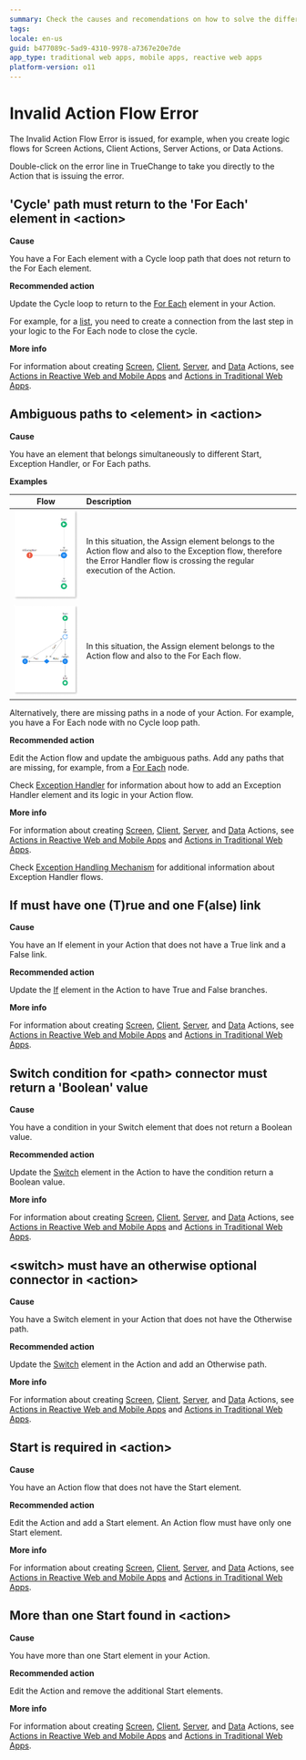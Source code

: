 ```yaml
---
summary: Check the causes and recomendations on how to solve the different Invalid Action Flow TrueChange errors
tags:
locale: en-us
guid: b477089c-5ad9-4310-9978-a7367e20e7de
app_type: traditional web apps, mobile apps, reactive web apps
platform-version: o11
---
```


# Invalid Action Flow Error

The Invalid Action Flow Error is issued, for example, when you create logic flows for Screen Actions, Client Actions, Server Actions, or Data Actions. 

Double-click on the error line in TrueChange to take you directly to the Action that is issuing the error.

## 'Cycle' path must return to the 'For Each' element in &lt;action>

**Cause**

You have a For Each element with a Cycle loop path that does not return to the For Each element.

**Recommended action**

Update the Cycle loop to return to the [For Each](../../../ref/lang/auto/class-for-each.md) element in your Action. 

For example, for a [list](../../../develop/logic/list-iterate.md), you need to create a connection from the last step in your logic to the For Each node to close the cycle.

**More info**

For information about creating [Screen](../../../ref/lang/auto/class-screen-action.md), [Client](../../../ref/lang/auto/class-client-action.md), [Server](../../../ref/lang/auto/class-server-action.md), and [Data](../../../ref/lang/auto/class-data-action.md) Actions, see [Actions in Reactive Web and Mobile Apps](../../../develop/logic/actions.md) and [Actions in Traditional Web Apps](../../../develop/logic/action-web.md).

## Ambiguous paths to &lt;element> in &lt;action>

**Cause**

You have an element that belongs simultaneously to different Start, Exception Handler, or For Each paths.

**Examples**  

| Flow        | Description  |
|:-----------:|:-------------|
| ![](images/ambiguous-paths-1.png) | In this situation, the Assign element belongs to the Action flow and also to the Exception flow, therefore the Error Handler flow is crossing the regular execution of the Action. |
| ![](images/ambiguous-paths-2.png) | In this situation, the Assign element belongs to the Action flow and also to the For Each flow. |

Alternatively, there are missing paths in a node of your Action. For example, you have a For Each node with no Cycle loop path.

**Recommended action**

Edit the Action flow and update the ambiguous paths. Add any paths that are missing, for example, from a [For Each](../../../ref/lang/auto/class-for-each.md) node. 

Check [Exception Handler](../../../ref/lang/auto/class-exception-handler.md) for information about how to add an Exception Handler element and its logic in your Action flow. 

**More info**

For information about creating [Screen](../../../ref/lang/auto/class-screen-action.md), [Client](../../../ref/lang/auto/class-client-action.md), [Server](../../../ref/lang/auto/class-server-action.md), and [Data](../../../ref/lang/auto/class-data-action.md) Actions, see [Actions in Reactive Web and Mobile Apps](../../../develop/logic/actions.md) and [Actions in Traditional Web Apps](../../../develop/logic/action-web.md).

Check [Exception Handling Mechanism](../../../develop/logic/exceptions/handling-mechanism.md) for additional information about Exception Handler flows.

## If must have one (T)rue and one F(alse) link
  
**Cause**

You have an If element in your Action that does not have a True link and a False link.

**Recommended action**

Update the [If](../../../ref/lang/auto/class-if.md) element in the Action to have True and False branches.

**More info**

For information about creating [Screen](../../../ref/lang/auto/class-screen-action.md), [Client](../../../ref/lang/auto/class-client-action.md), [Server](../../../ref/lang/auto/class-server-action.md), and [Data](../../../ref/lang/auto/class-data-action.md) Actions, see [Actions in Reactive Web and Mobile Apps](../../../develop/logic/actions.md) and [Actions in Traditional Web Apps](../../../develop/logic/action-web.md).

## Switch condition for &lt;path> connector must return a 'Boolean' value
  
**Cause**

You have a condition in your Switch element that does not return a Boolean value.

**Recommended action**

Update the [Switch](../../../ref/lang/auto/class-switch.md) element in the Action to have the condition return a Boolean value.

**More info**

For information about creating [Screen](../../../ref/lang/auto/class-screen-action.md), [Client](../../../ref/lang/auto/class-client-action.md), [Server](../../../ref/lang/auto/class-server-action.md), and [Data](../../../ref/lang/auto/class-data-action.md) Actions, see [Actions in Reactive Web and Mobile Apps](../../../develop/logic/actions.md) and [Actions in Traditional Web Apps](../../../develop/logic/action-web.md).

## &lt;switch> must have an otherwise optional connector in &lt;action>
  
**Cause**

You have a Switch element in your Action that does not have the Otherwise path.

**Recommended action**

Update the [Switch](../../../ref/lang/auto/class-switch.md) element in the Action and add an Otherwise path.

**More info**

For information about creating [Screen](../../../ref/lang/auto/class-screen-action.md), [Client](../../../ref/lang/auto/class-client-action.md), [Server](../../../ref/lang/auto/class-server-action.md), and [Data](../../../ref/lang/auto/class-data-action.md) Actions, see [Actions in Reactive Web and Mobile Apps](../../../develop/logic/actions.md) and [Actions in Traditional Web Apps](../../../develop/logic/action-web.md).

## Start is required in &lt;action>

**Cause**

You have an Action flow that does not have the Start element.

**Recommended action**

Edit the Action and add a Start element. An Action flow must have only one Start element.

**More info**

For information about creating [Screen](../../../ref/lang/auto/class-screen-action.md), [Client](../../../ref/lang/auto/class-client-action.md), [Server](../../../ref/lang/auto/class-server-action.md), and [Data](../../../ref/lang/auto/class-data-action.md) Actions, see [Actions in Reactive Web and Mobile Apps](../../../develop/logic/actions.md) and [Actions in Traditional Web Apps](../../../develop/logic/action-web.md).

## More than one Start found in &lt;action>

**Cause**

You have more than one Start element in your Action.

**Recommended action**

Edit the Action and remove the additional Start elements.

**More info**

For information about creating [Screen](../../../ref/lang/auto/class-screen-action.md), [Client](../../../ref/lang/auto/class-client-action.md), [Server](../../../ref/lang/auto/class-server-action.md), and [Data](../../../ref/lang/auto/class-data-action.md) Actions, see [Actions in Reactive Web and Mobile Apps](../../../develop/logic/actions.md) and [Actions in Traditional Web Apps](../../../develop/logic/action-web.md).
